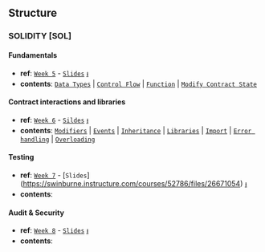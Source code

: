 ## Structure

### SOLIDITY \[SOL\]
#### Fundamentals
- **ref**: [`Week 5`](https://swinburne.instructure.com/courses/52786/modules/items/3673698) - [`Slides`](https://swinburne.instructure.com/courses/52786/files/26313982) [`⭳`](https://swinburne.instructure.com/courses/52786/files/26313982/download?download_frd=1)
- **contents**: [`Data Types`](https://github.com/COS30049/cos30049_backend/blob/main/readings/%5BSOL%5D%20Fundamentals.md#data-types) | [`Control Flow`](https://github.com/COS30049/cos30049_backend/blob/main/readings/%5BSOL%5D%20Fundamentals.md#control-flow) | [`Function`](https://github.com/COS30049/cos30049_backend/blob/main/readings/%5BSOL%5D%20Fundamentals.md#function) | [`Modify Contract State`](https://github.com/COS30049/cos30049_backend/blob/main/readings/%5BSOL%5D%20Fundamentals.md#modify-contract-state)

#### Contract interactions and libraries
- **ref**: [`Week 6`](https://swinburne.instructure.com/courses/52786/pages/week-6?module_item_id=3673699) -  [`Sildes`](https://swinburne.instructure.com/courses/52786/files/26526976) [`⭳`](https://swinburne.instructure.com/courses/52786/files/26526976/download?download_frd=1)
- **contents**: [`Modifiers`](https://github.com/COS30049/cos30049_backend/blob/main/readings/%5BSOL%5D%20Contract%20interactions%20and%20libraries.md#modifiers) | [`Events`](https://github.com/COS30049/cos30049_backend/blob/main/readings/%5BSOL%5D%20Contract%20interactions%20and%20libraries.md#events) | [`Inheritance`](https://github.com/COS30049/cos30049_backend/blob/main/readings/%5BSOL%5D%20Contract%20interactions%20and%20libraries.md#inheritance) | [`Libraries`](https://github.com/COS30049/cos30049_backend/blob/main/readings/%5BSOL%5D%20Contract%20interactions%20and%20libraries.md#libraries) | [`Import`](https://github.com/COS30049/cos30049_backend/blob/main/readings/%5BSOL%5D%20Contract%20interactions%20and%20libraries.md#import) | [`Error handling`](https://github.com/COS30049/cos30049_backend/blob/main/readings/%5BSOL%5D%20Contract%20interactions%20and%20libraries.md#error-handling) | [`Overloading`](https://github.com/COS30049/cos30049_backend/blob/main/readings/%5BSOL%5D%20Contract%20interactions%20and%20libraries.md#overloading) 

#### Testing
- **ref**: [`Week 7`](https://swinburne.instructure.com/courses/52786/pages/week-7?module_item_id=3673697) - [`Slides`] (https://swinburne.instructure.com/courses/52786/files/26671054) [`⭳`](https://swinburne.instructure.com/courses/52786/files/26671054/download?download_frd=1)
- **contents**:

#### Audit & Security
- **ref**: [`Week 8`](https://swinburne.instructure.com/courses/52786/pages/week-8?module_item_id=3673703) - [`Slides`](https://swinburne.instructure.com/courses/52786/files/27022396) [`⭳`](https://swinburne.instructure.com/courses/52786/files/27022396/download?download_frd=1)
- **contents**:
